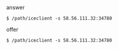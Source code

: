 

answer
```
$ /path/iceclient -s 58.56.111.32:34780
```

offer
```
$ /path/iceclient -s 58.56.111.32:34780
```